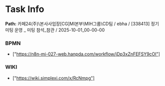 # Task Info

**Path:** 카페24(주)\본사사업장\[CG]MI본부\MIH그룹\CD팀 / ebha / [338413] 정기 미팅 운영 _ 미팅 참석_참관 / 2025-10-01_00-00-00

### BPMN
- ["https://n8n-mi-027-web.hanpda.com/workflow/jDp3xZnFEFSY9cOl"]

### WIKI
- ["https://wiki.simplexi.com/x/RcNmpg"]

